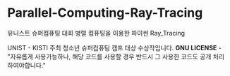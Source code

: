 # Parallel-Computing-Ray-Tracing
유니스트 슈퍼컴퓨팅 대회 병렬 컴퓨팅을 이용한 파이썬 Ray_Tracing

UNIST - KISTI 주최 청소년 슈퍼컴퓨팅 캠프 대상 수상작입니다.
**GNU LICENSE** - "자유롭게 사용가능하나, 해당 코드를 사용할 경우 반드시 그 사용한 코드도 공개 처리하여야합니다."
